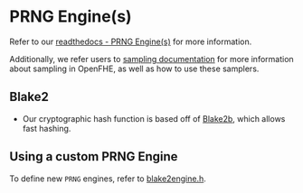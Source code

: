 # PRNG Engine(s)

Refer to our [readthedocs - PRNG Engine(s)](https://openfhe-development.readthedocs.io/en/latest/assets/sphinx_rsts/modules/core/utils.html) for more information. 

Additionally, we refer users to [sampling documentation](https://openfhe-development.readthedocs.io/en/latest/assets/sphinx_rsts/modules/core/math/sampling.html) for 
more information about sampling in OpenFHE, as well as how to use these samplers.

## Blake2

- Our cryptographic hash function is based off of [Blake2b](https://blake2.net), which allows fast hashing.

## Using a custom PRNG Engine

To define new `PRNG` engines, refer to [blake2engine.h](blake2engine.h).
